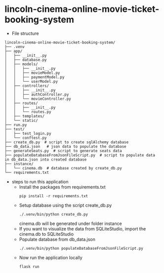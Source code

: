 # lincoln-cinema-online-movie-ticket-booking-system

- File structure
```
lincoln-cinema-online-movie-ticket-booking-system/
├── .venv
├── app/
│   ├── __init__.py
│   ├── database.py
│   ├── models/
│   │   ├── __init__.py 
│   │   ├── movieModel.py
│   │   ├── paymentModel.py
│   │   └── userModel.py 
│   ├── controllers/
│   │   ├── __init__.py 
│   │   ├── authController.py
│   │   └── movieController.py 
│   ├── routes/
│   │   ├── __init__.py 
│   │   └── routes.py 
│   ├── templates/
│   └── static/
├── run.py
├── test/
│   ├── test_login.py
│   └── conftest.py
├── create_db.py  # script to create sqlAlchemy database
├── db_data.json   # json data to populate the database
├── generateSeats.py  # script to generate seats data
├── populateDatabaseFromJsonFileScript.py  # script to populate data in db_data.json into created database
├── instance/
│   └── cinema.db  # database created by create_db.py
└── requirements.txt
```

- steps to run this application
  - Install the packages from requirements.txt
    ```
    pip install -r requirements.txt
    ```
  - Setup database using the script create_db.py
    ```
    ./.venv/bin/python create_db.py
    ```
    cinema.db will be generated under folder instance
  - If you want to visualize the data from SQLiteStudio, import the cinema.db to  SQLiteStudio
  - Populate database from db_data.json
    ```
    ./.venv/bin/python populateDatabaseFromJsonFileScript.py
    ```
  - Now run the application locally
    ```
    flask run
    ```
       
  
